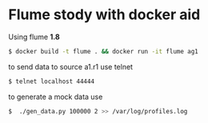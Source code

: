 Flume stody with docker aid
===

Using flume **1.8**

```bash
$ docker build -t flume . && docker run -it flume ag1
```
to send data to source a1.r1 use telnet

```bash
$ telnet localhost 44444
```

to generate a mock data use

```bash
$  ./gen_data.py 100000 2 >> /var/log/profiles.log
```